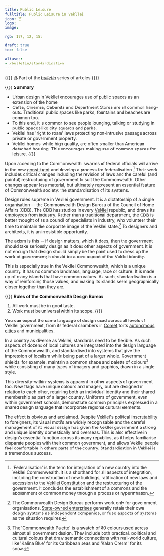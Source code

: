 ```yaml
---
title: Public Leisure
fulltitle: Public Leisure in Vekllei
icon: 🍸
logo:
image:

rgb: 177, 12, 151

draft: true
toc: false

aliases:
- /bulletin/standardisation
---
```

{{<hint>}}
߷ Part of the *[bulletin](/bulletin/)* series of articles
{{</hint>}}

{{<hint panel>}}
**Summary**

* Urban design in Vekllei encourages use of public spaces as an extension of the home
* Cafés, Cinemas, Cabarets and Department Stores are all common hang-outs. Traditional public spaces like parks, fountains and beaches are common too.
* To this end, it is common to see people lounging, talking or studying in public spaces like city squares and parks.
* Vekllei has 'right to roam' laws protecting non-intrusive passage across private or government property.
* Vekllei homes, while high quality, are often smaller than American detached housing. This encourages making use of common spaces for leisure.
{{</hint>}}

Upon acceding to the Commonwealth, swarms of federal officials will arrive in the new [constituent](/constituents/) and develop a process for federalisation.[^federalisation] Their work includes critical changes including the revision of laws and the careful (and painful) restructuring of government to suit the Commonwealth. Other changes appear less material, but ultimately represent an essential feature of Commonwealth society: the standardisation of its systems.

Design rules supreme in Vekllei government. It is a dictatorship of a single organisation -- the Commonwealth Design Bureau of the Council of Home Affairs (CDB). The CDB has studios in every [<span class="fi fi-com"></span> Vekllei](/vekllei/) republic, and draws its employees from industry. Rather than a traditional department, the CDB is better thought of as a council of specialists in industry, who volunteer their time to maintain the corporate image of the Vekllei state.[^state] To designers and architects, it is an irresistible opportunity.

The axiom is this -- if design matters, which it does, then the government should take seriously design as it does other aspects of government. It is not enough that design should simply be the paint used to dress up the work of government; it should be a core aspect of the Vekllei identity.

This is especially true in the Vekllei Commonwealth, which is a unique country. It has no common landmass, language, race or culture. It is made up of many islands that have common values. As such, standardisation is a way of reinforcing those values, and making its islands seem geographically closer together than they are.

{{<hint panel>}}
**Rules of the Commonwealth Design Bureau**

1. All work must be in good taste.
2. Work must be universal within its scope.
{{</hint>}}

You can expect the same language of design used across all levels of Vekllei government, from its federal chambers in [Comet](/comet/) to its [autonomous cities](/polis/) and municipalities.

In a country as diverse as Vekllei, standards need to be flexible. As such, aspects of dozens of local cultures are integrated into the design language of the Commonwealth, and standardised into systems that give the impression of localism while being part of a larger whole. Government shields, for example, maintain a common shape and palette of colours[^palette] while consisting of many types of imagery and graphics, drawn in a single style.

This diversity-within-systems is apparent in other aspects of government too. New flags have unique colours and imagery, but are designed in relation to each other, retaining both an individual identity and their shared membership as part of a larger country. Uniforms of government, even within government schools, demonstrate common principles expressed in a shared design language that incorporate regional cultural elements.

The effect is obvious and acclaimed. Despite Vekllei's political inscrutability to foreigners, its visual motifs are widely recognisable and the careful management of its visual design has given the Vekllei government a strong and unique identity domestically and overseas. This is also effective in design's essential function across its many republics, as it helps familiarise disparate peoples with their common government, and allows Vekllei people feel comfortable in others parts of the country. Standardisation in Vekllei is a tremendous success.

[^federalisation]: 'Federalisation' is the term for integration of a new country into the Vekllei Commonwealth. It is a shorthand for all aspects of integration, including the construction of new buildings, ratification of new laws and accession to the [Vekllei Constitution](/constitution/) and the restructuring of the government. It concludes the establishment of a commons and the abolishment of common money through a process of hyperinflation.
[^state]: The Commonwealth Design Bureau performs work only for government organisations. [State-owned enterprises](/assets/) generally retain their own design systems as independent companies, or fuse aspects of systems as the situation requires.
[^palette]: The 'Commonwealth Palette' is a swatch of 80 colours used across almost all government design. They include both practical, political and cultural colours that draw semantic connections with real-world culture, like 'Kalina Blue' for its Caribbean seas and 'Kalan Cream' for its snow.